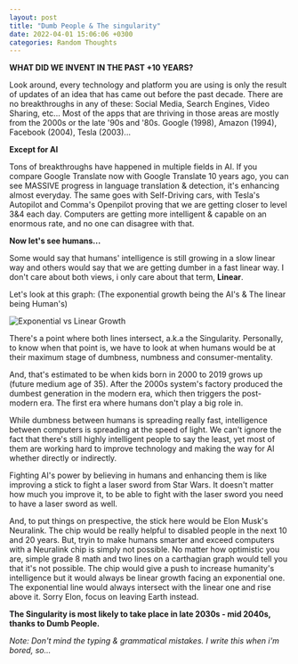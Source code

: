 ```yaml
---
layout: post
title: "Dumb People & The singularity"
date: 2022-04-01 15:06:06 +0300
categories: Random Thoughts
---
```


**WHAT DID WE INVENT IN THE PAST +10 YEARS?**

Look around, every technology and platform you are using is only the result of updates of an idea that has came out before the past decade. There are no breakthroughs in any of these: Social Media, Search Engines, Video Sharing, etc... Most of the apps that are thriving in those areas are mostly from the 2000s or the late '90s and '80s. Google (1998), Amazon (1994), Facebook (2004), Tesla (2003)...

**Except for AI**

Tons of breakthroughs have happened in multiple fields in AI. If you compare Google Translate now with Google Translate 10 years ago, you can see MASSIVE progress in language translation & detection, it's enhancing almost everyday. The same goes with Self-Driving cars, with Tesla's Autopilot and Comma's Openpilot proving that we are getting closer to level 3&4 each day. Computers are getting more intelligent & capable on an enormous rate, and no one can disagree with that.

**Now let's see humans...**

Some would say that humans' intelligence is still growing in a slow linear way and others would say that we are getting dumber in a fast linear way. I don't care about both views, i only care about that term, **Linear**.

Let's look at this graph: (The exponential growth being the AI's & The linear being Human's)


![Exponential vs Linear Growth](https://finstart.co/wp-content/uploads/2020/03/linear-vs-exponential-5.png "Exponential & Linear")

There's a point where both lines intersect, a.k.a the Singularity. Personally, to know when that point is, we have to look at when humans would be at their maximum stage of dumbness, numbness and consumer-mentality.

And, that's estimated to be when kids born in 2000 to 2019 grows up (future medium age of 35). After the 2000s system's factory produced the dumbest generation in the modern era, which then triggers the post-modern era. The first era where humans don't play a big role in.

While dumbness between humans is spreading really fast, intelligence between computers is spreading at the speed of light.
We can't ignore the fact that there's still highly intelligent people to say the least, yet most of them are working hard to improve technology and making the way for AI whether directly or indirectly.

Fighting AI's power by believing in humans and enhancing them is like improving a stick to fight a laser sword from Star Wars. It doesn't matter how much you improve it, to be able to fight with the laser sword you need to have a laser sword as well.

And, to put things on prespective, the stick here would be Elon Musk's Neuralink. The chip would be really helpful to disabled people in the next 10 and 20 years. But, tryin to make humans smarter and exceed computers with a Neuralink chip is simply not possible. No matter how optimistic you are, simple grade 8 math and two lines on a carthagian graph would tell you that it's not possible. The chip would give a push to increase humanity's intelligence but it would always be linear growth facing an exponential one. The exponential line would always intersect with the linear one and rise above it. Sorry Elon, focus on leaving Earth instead. 

**The Singularity is most likely to take place in late 2030s - mid 2040s, thanks to Dumb People.**

*Note: Don't mind the typing & grammatical mistakes. I write this when i'm bored, so...*